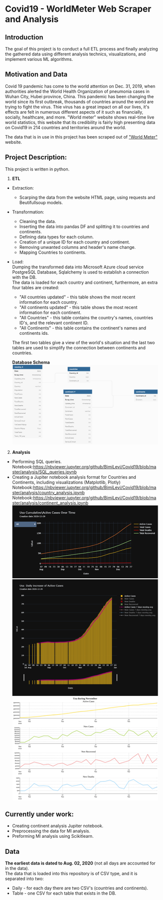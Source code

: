 # Covid19 - WorldMeter Web Scraper and Analysis
## Introduction
The goal of this project is to conduct a full ETL process and finally analyzing the gathered data using different analysis technics, visualizations, and implement various ML algorithms.

##  Motivation and Data
Covid 19 pandemic has come to the world attention on Dec. 31, 2019, when authorities alerted the World Health Organization of pneumonia cases in Wuhan City, Hubei province, China. This pandemic has been changing the world since its first outbreak, thousands of countries around the world are trying to fight the virus. Thie virus has a great impact on all our lives, it's effects are felt in numerous different aspects of it such as financially, socially, healthcare, and more.
"World meter" website shows real-time live world statistics, this website that its credibility is fairly high presenting data on Covid19 in 214 countries and territories around the world.

The data that is in use in this project has been scraped out of ["World Meter"](https://www.worldometers.info/coronavirus/) website.

## Project Description:
This project is written in python.
1. **ETL**
- Extraction:
  * Scarping the data from the website HTML page, using requests and Beutifullsoup models.
- Transformation:
  * Cleaning the data.
  * Inserting the data into pandas DF and splitting it to countries and continents.
  * Defining data types for each column.
  * Creation of a unique ID for each country and continent.
  * Removing unwanted columns and header's name change.
  * Mapping Countries to continents. 
- Load:<br/>Dumping the transformed data into Microsoft Azure cloud service PostgreSQL Database, Sqlalchemy is used to establish a connection with the DB.<br/>
The data is loaded for each country and continent, furthermore, an extra four tables are created:
  * "All countries updated" - this table shows the most recent information for each country.
  * "All continents updated" - this table shows the most recent information for each continent.
  * "All Countries" - this table contains the country's names, countries ID's, and the relevant continent ID.
  * "All Continents" - this table contains the continent's names and continents ids. <br/>
  
  The first two tables give a view of the world's situation and the last two tables are used to simplify the connection between continents and countries.
  
  **Database Schema**
![Alt text](https://github.com/BimiLevi/Covid19/blob/master/Covid%2019%20-%20db%20schema.png) 

2. **Analysis**
  * Performing SQL queries.<br/>
     Notebook:https://nbviewer.jupyter.org/github/BimiLevi/Covid19/blob/master/analysis/SQL_queries.ipynb
  * Creating a Jupiter notebook analysis format for Countries and Continents, including visualizations (Matplotlib, Plotly)
     Notebook:https://nbviewer.jupyter.org/github/BimiLevi/Covid19/blob/master/analysis/country_analysis.ipynb
     Notebook:https://nbviewer.jupyter.org/github/BimiLevi/Covid19/blob/master/analysis/continent_analysis.ipynb
     ![Alt text](https://github.com/BimiLevi/Covid19/blob/master/analysis/plots/usa/usa%20line%20plot.png)
     ![Alt text](https://github.com/BimiLevi/Covid19/blob/master/analysis/plots/usa/USA%20-%20daily%20increase.png)
     ![Alt text](https://github.com/BimiLevi/Covid19/blob/master/analysis/plots/usa/Usa%20in%20November.svg)
     
 

## Currently under work:
  * Creating continent analysis Jupiter notebook.
  * Preprocessing the data for Ml analysis.
  * Preforming Ml analysis using Scikitlearn.  
  
## Data
**The earliest data is dated to Aug. 02, 2020** (not all days are accounted for in the data). <br/>
The data that is loaded into this repository is of CSV type, and it is separated into two:
  * Daily - for each day there are two CSV's (countries and continents).
  * Table - one CSV for each table that exists in the DB.  





